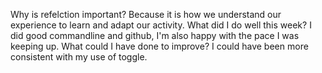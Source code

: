 Why is refelction important?
Because it is how we understand our experience to learn and adapt our activity. 
What did I do well this week? 
I did good commandline and github, I'm also happy with the pace I was keeping up. 
What could I have done to improve?
I could have been more consistent with my use of toggle. 
